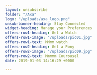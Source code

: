 ```yaml
---
layout: unsubscribe
folder: "/Axa"
logo: "/uploads/axa_logo.png"
unsub-banner-heading: Stay Connected
widget-heading: Manage your Preferences
offers-row1-heading: Get a Watch
offers-row1-image: "/uploads/pic01.jpg"
offers-row1-text: MMmm watch
offers-row2-heading: Get a Pony
offers-row2-image: "/uploads/pic09.jpg"
offers-row2-text: Mmmmm Courousel
date: 2019-01-03 14:16:29 +0000

---
```

